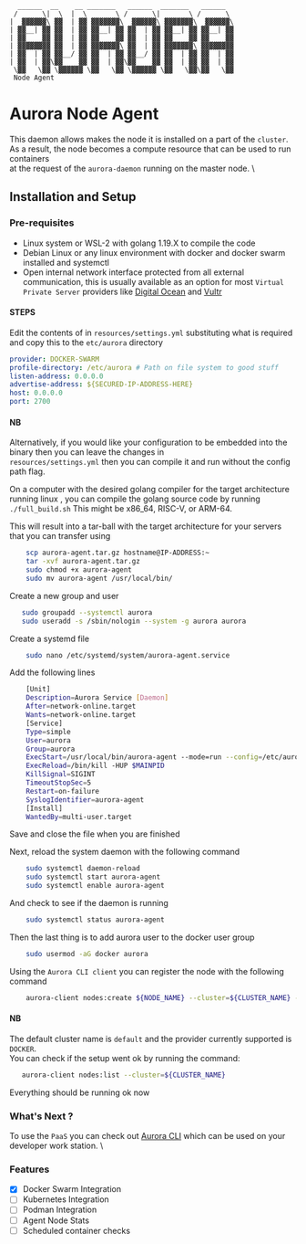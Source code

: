 ```
  ______  __    __ _______   ______  _______   ______  
 /      \|  \  |  \       \ /      \|       \ /      \ 
|  ▓▓▓▓▓▓\ ▓▓  | ▓▓ ▓▓▓▓▓▓▓\  ▓▓▓▓▓▓\ ▓▓▓▓▓▓▓\  ▓▓▓▓▓▓\
| ▓▓__| ▓▓ ▓▓  | ▓▓ ▓▓__| ▓▓ ▓▓  | ▓▓ ▓▓__| ▓▓ ▓▓__| ▓▓
| ▓▓    ▓▓ ▓▓  | ▓▓ ▓▓    ▓▓ ▓▓  | ▓▓ ▓▓    ▓▓ ▓▓    ▓▓
| ▓▓▓▓▓▓▓▓ ▓▓  | ▓▓ ▓▓▓▓▓▓▓\ ▓▓  | ▓▓ ▓▓▓▓▓▓▓\ ▓▓▓▓▓▓▓▓
| ▓▓  | ▓▓ ▓▓__/ ▓▓ ▓▓  | ▓▓ ▓▓__/ ▓▓ ▓▓  | ▓▓ ▓▓  | ▓▓
| ▓▓  | ▓▓\▓▓    ▓▓ ▓▓  | ▓▓\▓▓    ▓▓ ▓▓  | ▓▓ ▓▓  | ▓▓
 \▓▓   \▓▓ \▓▓▓▓▓▓ \▓▓   \▓▓ \▓▓▓▓▓▓ \▓▓   \▓▓\▓▓   \▓▓
 Node Agent
```

# Aurora Node Agent #

This daemon allows makes the node it is installed on a part of the `cluster`. \
As a result, the node becomes a compute resource that can be used to run containers \
at the request of the `aurora-daemon` running on the master node. \

## Installation and Setup ##

### Pre-requisites ###

- Linux system or WSL-2 with golang 1.19.X to compile the code
- Debian Linux or any linux environment with docker and docker swarm installed and systemctl
- Open internal network interface protected from all external communication, this is usually available as an option for most `Virtual Private Server` providers like [Digital Ocean](https://www.digitalocean.com) and [Vultr](https://www.vultr.com)

#### STEPS ####

Edit the contents of in `resources/settings.yml` substituting what is required and copy this to the `etc/aurora` directory

```yaml
provider: DOCKER-SWARM
profile-directory: /etc/aurora # Path on file system to good stuff
listen-address: 0.0.0.0
advertise-address: ${SECURED-IP-ADDRESS-HERE}
host: 0.0.0.0
port: 2700
```

#### NB ####

Alternatively, if you would like your configuration to be embedded into the binary then you can leave the changes in \
`resources/settings.yml` then you can compile it and run without the config path flag.

On a computer with the desired golang compiler for the target architecture running linux , you can compile the golang source code by running `./full_build.sh`
This might be x86_64, RISC-V, or ARM-64.

This will result into a tar-ball with the target architecture for your servers that you can transfer using

```bash
    scp aurora-agent.tar.gz hostname@IP-ADDRESS:~
    tar -xvf aurora-agent.tar.gz 
    sudo chmod +x aurora-agent  
    sudo mv aurora-agent /usr/local/bin/
```

Create a new group and user

```bash
   sudo groupadd --systemctl aurora
   sudo useradd -s /sbin/nologin --system -g aurora aurora
```

Create a systemd file

```bash
    sudo nano /etc/systemd/system/aurora-agent.service
```

Add the following lines

```bash
    [Unit]
    Description=Aurora Service [Daemon]
    After=network-online.target
    Wants=network-online.target
    [Service]
    Type=simple
    User=aurora
    Group=aurora
    ExecStart=/usr/local/bin/aurora-agent --mode=run --config=/etc/aurora/config.yml
    ExecReload=/bin/kill -HUP $MAINPID
    KillSignal=SIGINT
    TimeoutStopSec=5
    Restart=on-failure
    SyslogIdentifier=aurora-agent
    [Install]
    WantedBy=multi-user.target 
```

Save and close the file when you are finished

Next, reload the system daemon with the following command

```bash
    sudo systemctl daemon-reload
    sudo systemctl start aurora-agent
    sudo systemctl enable aurora-agent
```

And check to see if the daemon is running

```bash
    sudo systemctl status aurora-agent
```

Then the last thing is to add aurora user to the docker user group

```bash
    sudo usermod -aG docker aurora
```

Using the `Aurora CLI client` you can register the node with the following command

```bash
    aurora-client nodes:create ${NODE_NAME} --cluster=${CLUSTER_NAME} --address=${IP-ADDRESS} --provider=${PROVIDER} --description=${DESCRIPTION}
```

#### NB ####

The default cluster name is `default` and the provider currently supported is `DOCKER`. \
You can check if the setup went ok by running the command:

```bash
   aurora-client nodes:list --cluster=${CLUSTER_NAME}
```

Everything should be running ok now

### What's Next ? ###

To use the `PaaS` you can check out [Aurora CLI](https://github.com/space-fold-technologies/aurora-client) which can be used on your developer work station. \

### Features ###
  
- [x] Docker Swarm Integration
- [ ] Kubernetes Integration
- [ ] Podman Integration
- [ ] Agent Node Stats
- [ ] Scheduled container checks
